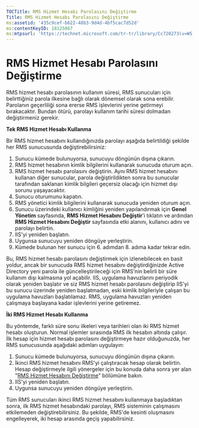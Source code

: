 ```yaml
---
TOCTitle: RMS Hizmet Hesabı Parolasını Değiştirme
Title: RMS Hizmet Hesabı Parolasını Değiştirme
ms:assetid: '435c9cef-b622-48b3-9d4d-4bf5cac7d52d'
ms:contentKeyID: 18125067
ms:mtpsurl: 'https://technet.microsoft.com/tr-tr/library/Cc720273(v=WS.10)'
---
```


RMS Hizmet Hesabı Parolasını Değiştirme
=======================================

RMS hizmet hesabı parolasının kullanım süresi, RMS sunucuları için belirttiğiniz parola ilkesine bağlı olarak dönemsel olarak sona erebilir. Parolanın geçerliliği sona ererse RMS işlevlerini yerine getirmeyi bırakacaktır. Bundan ötürü, parolayı kullanım tarihi süresi dolmadan değiştirmeniz gerekir.

**Tek RMS Hizmet Hesabı Kullanma**

Bir RMS hizmet hesabını kullandığınızda parolayı aşağıda belirtildiği şekilde her RMS sunucusunda değiştirebilirsiniz:

1.  Sunucu kümede bulunuyorsa, sunucuyu döngünün dışına çıkarın.
2.  RMS hizmet hesabının kimlik bilgilerini kullanarak sunucuda oturum açın.
3.  RMS hizmet hesabı parolasını değiştirin.
    Aynı RMS hizmet hesabını kullanan diğer sunucular, parola değiştirildikten sonra bu sunucular tarafından saklanan kimlik bilgileri geçersiz olacağı için hizmet dışı sorunu yaşayacaktır.
4.  Sunucu oturumunu kapatın.
5.  RMS yönetici kimlik bilgilerini kullanarak sunucuda yeniden oturum açın.
6.  Sunucu üzerindeki kullanıcı kimliğini yeniden yapılandırmak için **Genel Yönetim** sayfasında, **RMS Hizmet Hesabını Değiştir**'i tıklatın ve ardından **RMS Hizmet Hesabını Değiştir** sayfasında etki alanını, kullanıcı adını ve parolayı belirtin.
7.  IIS'yi yeniden başlatın.
8.  Uygunsa sunucuyu yeniden döngüye yerleştirin.
9.  Kümede bulunan her sunucu için 6. adımdan 8. adıma kadar tekrar edin.

Bu, RMS hizmet hesabı parolasını değiştirmek için izlenebilecek en basit yoldur, ancak bir sunucuda RMS hizmet hesabını değiştirdiğinizde Active Directory yeni parola ile güncelleştirileceği için RMS'nin belirli bir süre kullanım dışı kalmasına yol açabilir. IIS, uygulama havuzlarını periyodik olarak yeniden başlatır ve siz RMS hizmet hesabı parolasını değiştirip IIS'yi bu sunucu üzerinde yeniden başlatmadan, eski kimlik bilgileriyle çalışan bu uygulama havuzları başlatılamaz. RMS, uygulama havuzları yeniden çalışmaya başlayana kadar işlevlerini yerine getiremez.

**İki RMS Hizmet Hesabı Kullanma**

Bu yöntemde, farklı süre sonu ilkeleri veya tarihleri olan iki RMS hizmet hesabı oluşturun. Normal işlemler sırasında RMS ilk hesabın altında çalışır. İlk hesap için hizmet hesabı parolasını değiştirmeye hazır olduğunuzda, her RMS sunucusunda aşağıdaki adımları uygulayın:

1.  Sunucu kümede bulunuyorsa, sunucuyu döngünün dışına çıkarın.
2.  İkinci RMS hizmet hesabını RMS'yi çalıştıracak hesap olarak belirtin. Hesap değiştirmeyle ilgili yönergeler için bu konuda daha sonra yer alan "[RMS Hizmet Hesabını Değiştirme](https://technet.microsoft.com/f257d66d-b823-41e4-bcb7-7c90eb295238)" bölümüne bakın.
3.  IIS'yi yeniden başlatın.
4.  Uygunsa sunucuyu yeniden döngüye yerleştirin.

Tüm RMS sunucuları ikinci RMS hizmet hesabını kullanmaya başladıktan sonra, ilk RMS hizmet hesabındaki parolayı, RMS sisteminin çalışmasını etkilemeden değiştirebilirsiniz. Bu şekilde, RMS'de kesinti oluşmasını engelleyerek, iki hesap arasında geçiş yapabilirsiniz.
